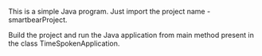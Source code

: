 This is a simple Java program. Just import the project name - smartbearProject.

Build the project and run the Java application from main method present in the class TimeSpokenApplication.
